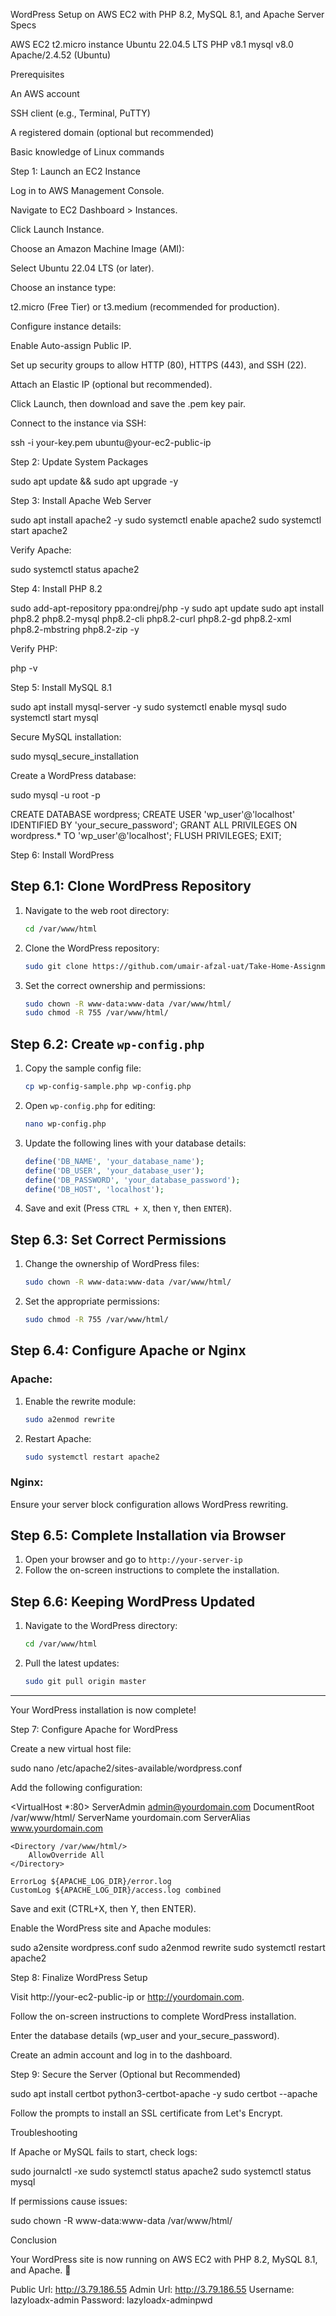 WordPress Setup on AWS EC2 with PHP 8.2, MySQL 8.1, and Apache
Server Specs 

AWS EC2 t2.micro instance
Ubuntu 22.04.5 LTS
PHP v8.1
mysql v8.0
Apache/2.4.52 (Ubuntu)

Prerequisites

An AWS account

SSH client (e.g., Terminal, PuTTY)

A registered domain (optional but recommended)

Basic knowledge of Linux commands

Step 1: Launch an EC2 Instance

Log in to AWS Management Console.

Navigate to EC2 Dashboard > Instances.

Click Launch Instance.

Choose an Amazon Machine Image (AMI):

Select Ubuntu 22.04 LTS (or later).

Choose an instance type:

t2.micro (Free Tier) or t3.medium (recommended for production).

Configure instance details:

Enable Auto-assign Public IP.

Set up security groups to allow HTTP (80), HTTPS (443), and SSH (22).

Attach an Elastic IP (optional but recommended).

Click Launch, then download and save the .pem key pair.

Connect to the instance via SSH:

ssh -i your-key.pem ubuntu@your-ec2-public-ip

Step 2: Update System Packages

sudo apt update && sudo apt upgrade -y

Step 3: Install Apache Web Server

sudo apt install apache2 -y
sudo systemctl enable apache2
sudo systemctl start apache2

Verify Apache:

sudo systemctl status apache2

Step 4: Install PHP 8.2

sudo add-apt-repository ppa:ondrej/php -y
sudo apt update
sudo apt install php8.2 php8.2-mysql php8.2-cli php8.2-curl php8.2-gd php8.2-xml php8.2-mbstring php8.2-zip -y

Verify PHP:

php -v

Step 5: Install MySQL 8.1

sudo apt install mysql-server -y
sudo systemctl enable mysql
sudo systemctl start mysql

Secure MySQL installation:

sudo mysql_secure_installation

Create a WordPress database:

sudo mysql -u root -p

CREATE DATABASE wordpress;
CREATE USER 'wp_user'@'localhost' IDENTIFIED BY 'your_secure_password';
GRANT ALL PRIVILEGES ON wordpress.* TO 'wp_user'@'localhost';
FLUSH PRIVILEGES;
EXIT;

Step 6: Install WordPress

## Step 6.1: Clone WordPress Repository
1. Navigate to the web root directory:
   ```bash
   cd /var/www/html
   ```
2. Clone the WordPress repository:
   ```bash
   sudo git clone https://github.com/umair-afzal-uat/Take-Home-Assignment.
   ```
3. Set the correct ownership and permissions:
   ```bash
   sudo chown -R www-data:www-data /var/www/html/
   sudo chmod -R 755 /var/www/html/
   ```

## Step 6.2: Create `wp-config.php`
1. Copy the sample config file:
   ```bash
   cp wp-config-sample.php wp-config.php
   ```
2. Open `wp-config.php` for editing:
   ```bash
   nano wp-config.php
   ```
3. Update the following lines with your database details:
   ```php
   define('DB_NAME', 'your_database_name');
   define('DB_USER', 'your_database_user');
   define('DB_PASSWORD', 'your_database_password');
   define('DB_HOST', 'localhost');
   ```
4. Save and exit (Press `CTRL + X`, then `Y`, then `ENTER`).

## Step 6.3: Set Correct Permissions
1. Change the ownership of WordPress files:
   ```bash
   sudo chown -R www-data:www-data /var/www/html/
   ```
2. Set the appropriate permissions:
   ```bash
   sudo chmod -R 755 /var/www/html/
   ```

## Step 6.4: Configure Apache or Nginx
### Apache:
1. Enable the rewrite module:
   ```bash
   sudo a2enmod rewrite
   ```
2. Restart Apache:
   ```bash
   sudo systemctl restart apache2
   ```

### Nginx:
Ensure your server block configuration allows WordPress rewriting.

## Step 6.5: Complete Installation via Browser
1. Open your browser and go to `http://your-server-ip`
2. Follow the on-screen instructions to complete the installation.

## Step 6.6: Keeping WordPress Updated
1. Navigate to the WordPress directory:
   ```bash
   cd /var/www/html
   ```
2. Pull the latest updates:
   ```bash
   sudo git pull origin master
   ```

---
Your WordPress installation is now complete! 

Step 7: Configure Apache for WordPress

Create a new virtual host file:

sudo nano /etc/apache2/sites-available/wordpress.conf

Add the following configuration:

<VirtualHost *:80>
    ServerAdmin admin@yourdomain.com
    DocumentRoot /var/www/html/
    ServerName yourdomain.com
    ServerAlias www.yourdomain.com

    <Directory /var/www/html/>
        AllowOverride All
    </Directory>

    ErrorLog ${APACHE_LOG_DIR}/error.log
    CustomLog ${APACHE_LOG_DIR}/access.log combined
</VirtualHost>

Save and exit (CTRL+X, then Y, then ENTER).

Enable the WordPress site and Apache modules:

sudo a2ensite wordpress.conf
sudo a2enmod rewrite
sudo systemctl restart apache2

Step 8: Finalize WordPress Setup

Visit http://your-ec2-public-ip or http://yourdomain.com.

Follow the on-screen instructions to complete WordPress installation.

Enter the database details (wp_user and your_secure_password).

Create an admin account and log in to the dashboard.

Step 9: Secure the Server (Optional but Recommended)

sudo apt install certbot python3-certbot-apache -y
sudo certbot --apache

Follow the prompts to install an SSL certificate from Let's Encrypt.

Troubleshooting

If Apache or MySQL fails to start, check logs:

sudo journalctl -xe
sudo systemctl status apache2
sudo systemctl status mysql

If permissions cause issues:

sudo chown -R www-data:www-data /var/www/html/

Conclusion

Your WordPress site is now running on AWS EC2 with PHP 8.2, MySQL 8.1, and Apache. 🎉

Public Url: http://3.79.186.55
Admin Url: http://3.79.186.55
Username: lazyloadx-admin
Password: lazyloadx-adminpwd
